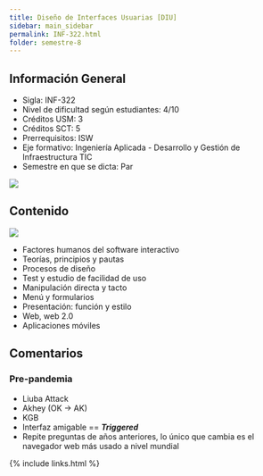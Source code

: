 ```yaml
---
title: Diseño de Interfaces Usuarias [DIU]
sidebar: main_sidebar
permalink: INF-322.html
folder: semestre-8
---
```


## Información General

- Sigla: INF-322
- Nivel de dificultad según estudiantes: 4/10
- Créditos USM: 3
- Créditos SCT: 5
- Prerrequisitos: ISW
- Eje formativo: Ingeniería Aplicada - Desarrollo y Gestión de Infraestructura TIC
- Semestre en que se dicta: Par

<img id="right-img" src="{{ site.baseurl }}/images/semestre-8/diu1.jpg">

## Contenido

<img id="right-img" src="{{ site.baseurl }}/images/semestre-8/diu2.png">

- Factores humanos del software interactivo
- Teorías, principios y pautas
- Procesos de diseño
- Test y estudio de facilidad de uso
- Manipulación directa y tacto
- Menú y formularios
- Presentación: función y estilo
- Web, web 2.0
- Aplicaciones móviles

## Comentarios

### Pre-pandemia

- Liuba Attack
- Akhey (OK -> AK)
- KGB
- Interfaz amigable == ***Triggered***
- Repite preguntas de años anteriores, lo único que cambia es el navegador web más usado a nivel mundial

{% include links.html %}
